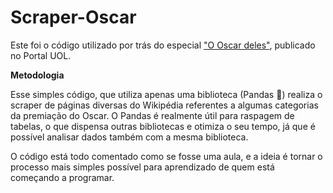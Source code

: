 # Scraper-Oscar
Este foi o código utilizado por trás do especial ["O Oscar deles"](https://entretenimento.uol.com.br/reportagens-especiais/apos-91-edicoes-o-oscar-ainda-e-um-clube-do-bolinha/index.htm#o-oscar-deles), publicado no Portal UOL.

**Metodologia**

Esse simples código, que utiliza apenas uma biblioteca (Pandas 🐼) realiza o scraper de páginas diversas do Wikipédia referentes a algumas categorias da premiação do Oscar. O Pandas é realmente útil para raspagem de tabelas, o que dispensa outras bibliotecas e otimiza o seu tempo, já que é possível analisar dados também com a mesma biblioteca. 

O código está todo comentado como se fosse uma aula, e a ideia é tornar o processo mais simples possível para aprendizado de quem está começando a programar. 
